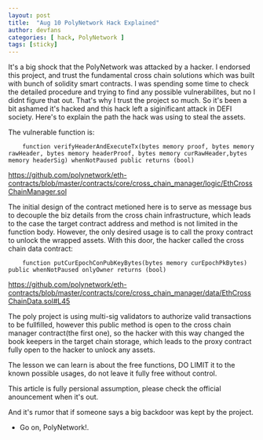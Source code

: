 ```yaml
---
layout: post
title:  "Aug 10 PolyNetwork Hack Explained"
author: devfans
categories: [ hack, PolyNetwork ]
tags: [sticky]
---
```


It's a big shock that the PolyNetwork was attacked by a hacker. I endorsed this project, and trust the fundamental cross chain solutions which was built with bunch of solidity smart contracts. I was spending some time to check the detailed procedure and trying to find any possible vulnerabilites, but no I didnt figure that out. That's why I trust the project so much. So it's been a bit ashamed it's hacked and this hack left a siginificant attack in DEFI society. Here's to explain the path the hack was using to steal the assets.

The vulnerable function is:
```
    function verifyHeaderAndExecuteTx(bytes memory proof, bytes memory rawHeader, bytes memory headerProof, bytes memory curRawHeader,bytes memory headerSig) whenNotPaused public returns (bool)
```
https://github.com/polynetwork/eth-contracts/blob/master/contracts/core/cross_chain_manager/logic/EthCrossChainManager.sol


The initial design of the contract metioned here is to serve as message bus to decouple the biz details from the cross chain infrastructure, which leads to the case the target contract address and method is not limited in the function body. However, the only desired usage is to call the proxy contract to unlock the wrapped assets. With this door, the hacker called the cross chain data contract:

```
    function putCurEpochConPubKeyBytes(bytes memory curEpochPkBytes) public whenNotPaused onlyOwner returns (bool) 

```
https://github.com/polynetwork/eth-contracts/blob/master/contracts/core/cross_chain_manager/data/EthCrossChainData.sol#L45

The poly project is using multi-sig validators to authorize valid transactions to be fullfilled, however this public method is open to the cross chain manager contract(the first one), so the hacker with this way changed the book keepers in the target chain storage, which leads to the proxy contract fully open to the hacker to unlock any assets. 

The lesson we can learn is about the free functions, DO LIMIT it to the known possible usages, do not leave it fully free without control.


This article is fully persional assumption, please check the official anouncement when it's out.

And it's rumor that if someone says a big backdoor was kept by the project.



- Go on, PolyNetwork!.






